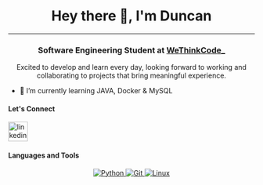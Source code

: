 <h1 align="center">Hey there 👋, I'm Duncan</h1>
<hr>

<h3 align="center">Software Engineering Student at <a href="https://wethinkcode.co.za/">WeThinkCode_</a></h3>

<p align="center">Excited to develop and learn every day, looking forward to working and collaborating to projects that bring meaningful experience.</p>

- 🌱 I’m currently learning JAVA, Docker & MySQL

<h4>Let's Connect</h4>

<p>
  <a href="https://www.linkedin.com/in/duncan-van-heerden-6a852a221?lipi=urn%3Ali%3Apage%3Ad_flagship3_profile_view_base_contact_details%3BAKrIhkYrQqmrhf0ORRVMsw%3D%3D">
    <img src='https://cdn.jsdelivr.net/npm/simple-icons@3.0.1/icons/linkedin.svg' alt='linkedin' height='40'>
  </a>
</p>

<h4>Languages and Tools</h4>

<p align="center">
  <a href="https://www.python.org">
    <img src="https://img.shields.io/badge/-Python-3776AB?logo=python&logoColor=white" alt="Python" />
  </a>
  <a href="https://git-scm.com">
    <img src="https://img.shields.io/badge/-Git-F05032?logo=git&logoColor=white" alt="Git" />
  </a>
  <a href="https://www.linux.org">
    <img src="https://img.shields.io/badge/-Linux-FCC624?logo=linux&logoColor=white" alt="Linux" />
  </a>
</p>
